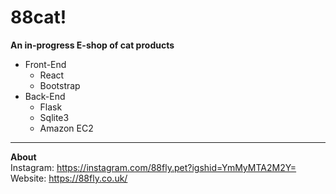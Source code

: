 # 88cat!
**An in-progress E-shop of cat products**
* Front-End
   * React
   * Bootstrap
* Back-End
   * Flask
   * Sqlite3
   * Amazon EC2

 
***
**About**  
Instagram: <https://instagram.com/88fly.pet?igshid=YmMyMTA2M2Y=>  
Website: <https://88fly.co.uk/>